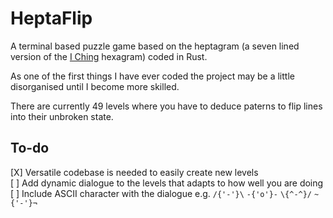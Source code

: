 # HeptaFlip
A terminal based puzzle game based on the heptagram (a seven lined version of the [I Ching](https://en.wikipedia.org/wiki/I_Ching "Ancient Chinese method of Divination") hexagram) coded in Rust.

As one of the first things I have ever coded the project may be a little disorganised until I become more skilled.

There are currently 49 levels where you have to deduce paterns to flip lines into their unbroken state.


## To-do

[X] Versatile codebase is needed to easily create new levels  
[ ] Add dynamic dialogue to the levels that adapts to how well you are doing  
[ ] Include ASCII character with the dialogue e.g. `/{'-'}\`  `-{'o'}-`  `\{^-^}/`  `~{'-'}¬`  
